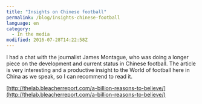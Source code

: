 ```yaml
---
title: "Insights on Chinese football"
permalink: /blog/insights-chinese-football
language: en
category:
  - In the media
modified: 2016-07-28T14:22:58Z
---
```


I had a chat with the journalist James Montague, who was doing a longer piece on the development and current status in Chinese football. The article is very interesting and a productive insight to the World of football here in China as we speak, so I can recommend to read it.

[http://thelab.bleacherreport.com/a-billion-reasons-to-believe/](http://thelab.bleacherreport.com/a-billion-reasons-to-believe/​)
